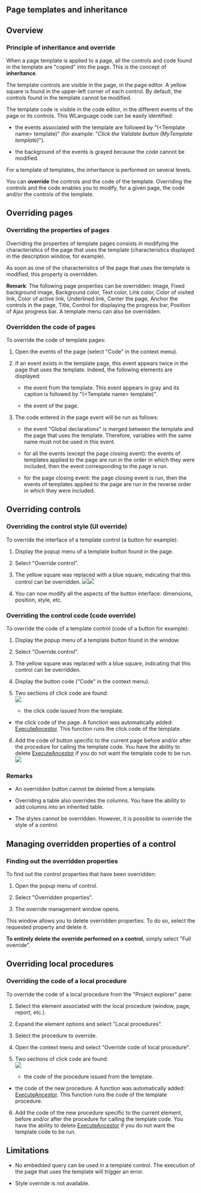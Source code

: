 
## Page templates and inheritance
			



<a name="NOTE1"></a>
<a name="NOTE1_1"></a>


## Overview
<a name="overview_ELTTEXTE000209"></a>


### Principle of inheritance and override
<a name="principle_inheritance_and_override_ELTPARAGRAPHE000010"></a>

When a page template is applied to a page, all the controls and code found in the template are "copied" into the page. This is the concept of **inheritance**.

The template controls are visible in the page, in the page editor. A yellow square is found in the upper-left corner of each control. By default, the controls found in the template cannot be modified.

The template code is visible in the code editor, in the different events of the page or its controls. This WLanguage code can be easily identified: 

- the events associated with the template are followed by "(&lt;Template name&gt; template)" (for example: "*Click the Validate button (MyTemplate template)*").

- the background of the events is grayed because the code cannot be modified.




For a template of templates, the inheritance is performed on several levels.

You can **override** the controls and the code of the template. Overriding the controls and the code enables you to modify, for a given page, the code and/or the controls of the template. 

<a name="NOTE2"></a>
<a name="NOTE2_1"></a>


## Overriding pages
<a name="overriding_pages_ELTTEXTE000233"></a>


### Overriding the properties of pages
<a name="overriding_the_properties_pages_ELTPARAGRAPHE000030"></a>

Overriding the properties of template pages consists in modifying the characteristics of the page that uses the template (characteristics displayed in the description window, for example).

As soon as one of the characteristics of the page that uses the template is modified, this property is overridden.

**Remark**: The following page properties can be overridden: Image, Fixed background image, Background color, Text color, Link color, Color of visited link, Color of active link, Underlined link, Center the page, Anchor the controls in the page, Title, Control for displaying the progress bar, Position of Ajax progress bar. A template menu can also be overridden.
<a name="NOTE2_2"></a>


### Overridden the code of pages
<a name="overridden_the_code_pages_ELTPARAGRAPHE000041"></a>

To override the code of template pages:

1. Open the events of the page (select "Code" in the context menu).

2. If an event exists in the template page, this event appears twice in the page that uses the template. Indeed, the following elements are displayed:

	- the event from the template. This event appears in gray and its caption is followed by "(&lt;Template name&gt; template)".

	- the event of the page.




3. The code entered in the page event will be run as follows:  

	- the event "Global declarations" is merged between the template and the page that uses the template. Therefore, variables with the same name must not be used in this event.

	- for all the events (except the page closing event): the events of templates applied to the page are run in the order in which they were included, then the event corresponding to the page is run.

	- for the page closing event: the page closing event is run, then the events of templates applied to the page are run in the reverse order in which they were included.







<a name="NOTE3"></a>
<a name="NOTE3_1"></a>


## Overriding controls
<a name="overriding_controls_ELTTEXTE000263"></a>


### Overriding the control style (UI override)
<a name="overriding_the_control_style_override_ELTPARAGRAPHE000061"></a>

To override the interface of a template control (a button for example):

1. Display the popup menu of a template button found in the page.

2. Select "Override control".

3. The yellow square was replaced with a blue square, indicating that this control can be overridden.
	![](https://doc.pcsoft.fr/en-US/images/image.awp?langid=3&name=ModelePage_IHMNonSurchargee.gif)![](https://doc.pcsoft.fr/en-US/images/image.awp?langid=3&name=ModelePage_IHMSurchargee.gif)

4. You can now modify all the aspects of the button interface: dimensions, position, style, etc.



<a name="NOTE3_2"></a>


### Overriding the control code (code override)
<a name="overriding_the_control_code_code_override_ELTPARAGRAPHE000079"></a>

To override the code of a template control (code of a button for example):

1. Display the popup menu of a template button found in the window.

2. Select "Override control".

3. The yellow square was replaced with a blue square, indicating that this control can be overridden.

4. Display the button code ("Code" in the context menu).

5. Two sections of click code are found: <br>![](https://doc.pcsoft.fr/en-US/images/image.awp?langid=3&name=ModelePage_CodeNonSurcharge.gif)


	- the click code issued from the template.

- the click code of the page. A function was automatically added: [ExecuteAncestor](../WDLang1/3013063.md). This function runs the click code of the template.

6. Add the code of button specific to the current page before and/or after the procedure for calling the template code. You have the ability to delete [ExecuteAncestor](../WDLang1/3013063.md) if you do not want the template code to be run. <br>![](https://doc.pcsoft.fr/en-US/images/image.awp?langid=3&name=ModelePage_CodeSurcharge.gif)




<a name="NOTE3_3"></a>


### Remarks
<a name="remarks_ELTPARAGRAPHE000104"></a>

- An overridden button cannot be deleted from a template.

- Overriding a table also overrides the columns. You have the ability to add columns into an inherited table.

- The styles cannot be overridden. However, it is possible to override the style of a control.  




<a name="NOTE4"></a>
<a name="NOTE4_1"></a>


## Managing overridden properties of a control
<a name="managing_overridden_properties_control_ELTTEXTE000299"></a>


### Finding out the overridden properties
<a name="finding_out_the_overridden_properties_ELTPARAGRAPHE000115"></a>

To find out the control properties that have been overridden:

1. Open the popup menu of control.

2. Select "Overridden properties".

3. The override management window opens.




This window allows you to delete overridden properties. To do so, select the requested property and delete it.

**To entirely delete the override performed on a control**, simply select "Full override".







## Overriding local procedures
<a name="overriding_local_procedures_ELTTEXTE000323"></a>


### Overriding the code of a local procedure
<a name="overriding_the_code_local_procedure_ELTPARAGRAPHE000133"></a>

To override the code of a local procedure from the "Project explorer" pane:

1. Select the element associated with the local procedure (window, page, report, etc.).

2. Expand the element options and select "Local procedures".

3. Select the procedure to override.

4. Open the context menu and select "Override code of local procedure".

5. Two sections of click code are found: <br>![](https://doc.pcsoft.fr/en-US/images/image.awp?langid=3&name=heritage_surcharge_proc.gif)


	- the code of the procedure issued from the template.

- the code of the new procedure. A function was automatically added: [ExecuteAncestor](../WDLang1/3013063.md). This function runs the code of the template procedure.

6. Add the code of the new procedure specific to the current element, before and/or after the procedure for calling the template code. You have the ability to delete [ExecuteAncestor](../WDLang1/3013063.md) if you do not want the template code to be run.










<a name="NOTE5"></a>
<a name="NOTE5_1"></a>


## Limitations
<a name="limitations_ELTTEXTE000347"></a>


- No embedded query can be used in a template control. The execution of the page that uses the template will trigger an error.

- Style override is not available.





